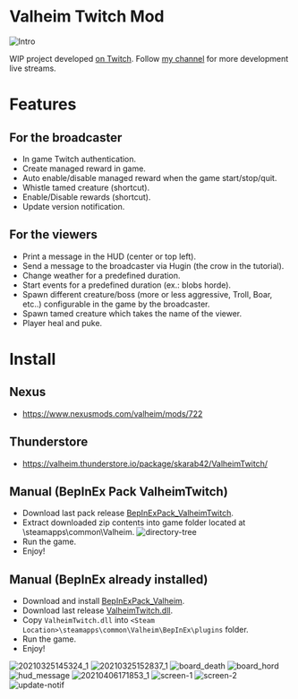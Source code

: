 # Valheim Twitch Mod

![Intro](https://user-images.githubusercontent.com/62928763/112491633-c972b400-8d80-11eb-95ee-f5cdb2373a0c.png)

WIP project developed [on Twitch](https://twitch.tv/skarab42). Follow [my channel](https://twitch.tv/skarab42) for more development live streams.

# Features

## For the broadcaster

- In game Twitch authentication.
- Create managed reward in game.
- Auto enable/disable managed reward when the game start/stop/quit.
- Whistle tamed creature (shortcut).
- Enable/Disable rewards (shortcut).
- Update version notification.

## For the viewers

- Print a message in the HUD (center or top left).
- Send a message to the broadcaster via Hugin (the crow in the tutorial).
- Change weather for a predefined duration.
- Start events for a predefined duration (ex.: blobs horde).
- Spawn different creature/boss (more or less aggressive, Troll, Boar, etc..) configurable in the game by the broadcaster.
- Spawn tamed creature which takes the name of the viewer.
- Player heal and puke.

# Install

## Nexus

- https://www.nexusmods.com/valheim/mods/722

## Thunderstore

- https://valheim.thunderstore.io/package/skarab42/ValheimTwitch/

## Manual (BepInEx Pack ValheimTwitch)

- Download last pack release [BepInExPack_ValheimTwitch](https://github.com/skarab42/ValheimTwitch/releases/download/v1.4.2/BepInExPack_ValheimTwitch.zip).
- Extract downloaded zip contents into game folder located at <Steam Location>\steamapps\common\Valheim.
  ![directory-tree](https://user-images.githubusercontent.com/62928763/113736538-7c39ff00-96fd-11eb-92ff-9ee949d3ed55.png)
- Run the game.
- Enjoy!

## Manual (BepInEx already installed)

- Download and install [BepInExPack_Valheim](https://valheim.thunderstore.io/package/denikson/BepInExPack_Valheim/).
- Download last release [ValheimTwitch.dll](https://github.com/skarab42/ValheimTwitch/releases/download/v1.4.2/ValheimTwitch.dll).
- Copy `ValheimTwitch.dll` into `<Steam Location>\steamapps\common\Valheim\BepInEx\plugins` folder.
- Run the game.
- Enjoy!

![20210325145324_1](https://user-images.githubusercontent.com/62928763/112490412-a267b280-8d7f-11eb-822e-3189abdaae0d.jpg)
![20210325152837_1](https://user-images.githubusercontent.com/62928763/112490416-a398df80-8d7f-11eb-92c1-4cd288b18dc3.jpg)
![board_death](https://user-images.githubusercontent.com/62928763/112490418-a398df80-8d7f-11eb-9f4b-84596615367e.jpg)
![board_hord](https://user-images.githubusercontent.com/62928763/112490419-a398df80-8d7f-11eb-9b05-07c33e5afbec.jpg)
![hud_message](https://user-images.githubusercontent.com/62928763/112490424-a4317600-8d7f-11eb-9c11-1aff075c9c69.jpg)
![20210406171853_1](https://user-images.githubusercontent.com/62928763/113736545-7cd29580-96fd-11eb-9a6f-cd56b35cbedc.jpg)
![screen-1](https://user-images.githubusercontent.com/62928763/112490425-a4ca0c80-8d7f-11eb-940f-d09e02103e61.png)
![screen-2](https://user-images.githubusercontent.com/62928763/112490427-a4ca0c80-8d7f-11eb-8022-ea8316acdf4d.png)
![update-notif](https://user-images.githubusercontent.com/62928763/113736544-7cd29580-96fd-11eb-867a-4fa319eab4d1.png)
